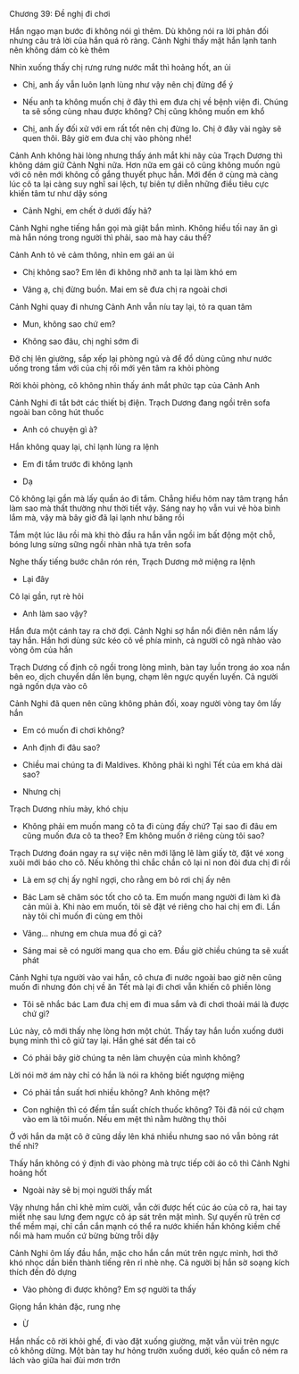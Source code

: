 




Chương 39: Đề nghị đi chơi

Hắn ngạo mạn bước đi không nói gì thêm. Dù không nói ra lời phản đối nhưng câu trả lời của hắn quá rõ ràng. Cảnh Nghi thấy mặt hắn lạnh tanh nên không dám cò kè thêm

Nhìn xuống thấy chị rưng rưng nước mắt thì hoảng hốt, an ủi

- Chị, anh ấy vẫn luôn lạnh lùng như vậy nên chị đừng để ý

- Nếu anh ta không muốn chị ở đây thì em đưa chị về bệnh viện đi. Chúng ta sẽ sống cùng nhau được không? Chị cũng không muốn em khổ

- Chị, anh ấy đối xử với em rất tốt nên chị đừng lo. Chị ở đây vài ngày sẽ quen thôi. Bây giờ em đưa chị vào phòng nhé!

Cảnh Anh không hài lòng nhưng thấy ánh mắt khi nãy của Trạch Dương thì không dám giữ Cảnh Nghi nữa. Hơn nữa em gái cô cũng không muốn ngủ với cô nên mới không cố gắng thuyết phục hắn. Mới đến ở cùng mà càng lúc cô ta lại càng suy nghĩ sai lệch, tự biên tự diễn những điều tiêu cực khiến tâm tư như dậy sóng

- Cảnh Nghi, em chết ở dưới đấy hả?

Cảnh Nghi nghe tiếng hắn gọi mà giật bắn mình. Không hiểu tối nay ăn gì mà hắn nóng trong người thì phải, sao mà hay cáu thế?

Cảnh Anh tỏ vẻ cảm thông, nhìn em gái an ủi

- Chị không sao? Em lên đi không nhỡ anh ta lại làm khó em

- Vâng ạ, chị đừng buồn. Mai em sẽ đưa chị ra ngoài chơi

Cảnh Nghi quay đi nhưng Cảnh Anh vẫn níu tay lại, tỏ ra quan tâm

- Mun, không sao chứ em?

- Không sao đâu, chị nghỉ sớm đi

Đỡ chị lên giường, sắp xếp lại phòng ngủ và để đồ dùng cũng như nước uống trong tầm với của chị rồi mới yên tâm ra khỏi phòng

Rời khỏi phòng, cô không nhìn thấy ánh mắt phức tạp của Cảnh Anh

Cảnh Nghi đi tắt bớt các thiết bị điện. Trạch Dương đang ngồi trên sofa ngoài ban công hút thuốc

- Anh có chuyện gì à?

Hắn không quay lại, chỉ lạnh lùng ra lệnh

- Em đi tắm trước đi không lạnh

- Dạ

Cô không lại gần mà lấy quần áo đi tắm. Chẳng hiểu hôm nay tâm trạng hắn làm sao mà thất thường như thời tiết vậy. Sáng nay họ vẫn vui vẻ hòa bình lắm mà, vậy mà bây giờ đã lại lạnh như băng rồi

Tắm một lúc lâu rồi mà khi thò đầu ra hắn vẫn ngồi im bất động một chỗ, bóng lưng sừng sững ngồi nhàn nhã tựa trên sofa

Nghe thấy tiếng bước chân rón rén, Trạch Dương mở miệng ra lệnh

- Lại đây

Cô lại gần, rụt rè hỏi

- Anh làm sao vậy?

Hắn đưa một cánh tay ra chờ đợi. Cảnh Nghi sợ hắn nổi điên nên nắm lấy tay hắn. Hắn hơi dùng sức kéo cô về phía mình, cả người cô ngã nhào vào vòng ôm của hắn

Trạch Dương cố định cô ngồi trong lòng mình, bàn tay luồn trong áo xoa nắn bên eo, dịch chuyển dần lên bụng, chạm lên ngực quyến luyến. Cả người ngả ngốn dựa vào cô

Cảnh Nghi đã quen nên cũng không phản đối, xoay người vòng tay ôm lấy hắn

- Em có muốn đi chơi không?

- Anh định đi đâu sao?

- Chiều mai chúng ta đi Maldives. Không phải kì nghỉ Tết của em khá dài sao?

- Nhưng chị

Trạch Dương nhíu mày, khó chịu

- Không phải em muốn mang cô ta đi cùng đấy chứ? Tại sao đi đâu em cũng muốn đưa cô ta theo? Em không muốn ở riêng cùng tôi sao?

Trạch Dương đoán ngay ra sự việc nên mới lặng lẽ làm giấy tờ, đặt vé xong xuôi mới báo cho cô. Nếu không thì chắc chắn cô lại nỉ non đòi đưa chị đi rồi

- Là em sợ chị ấy nghĩ ngợi, cho rằng em bỏ rơi chị ấy nên

- Bác Lam sẽ chăm sóc tốt cho cô ta. Em muốn mang người đi làm kì đà cản mũi à. Khi nào em muốn, tôi sẽ đặt vé riêng cho hai chị em đi. Lần này tôi chỉ muốn đi cùng em thôi

- Vâng... nhưng em chưa mua đồ gì cả?

- Sáng mai sẽ có người mang qua cho em. Đầu giờ chiều chúng ta sẽ xuất phát

Cảnh Nghi tựa người vào vai hắn, cô chưa đi nước ngoài bao giờ nên cũng muốn đi nhưng đón chị về ăn Tết mà lại đi chơi vẫn khiến cô phiền lòng

- Tôi sẽ nhắc bác Lam đưa chị em đi mua sắm và đi chơi thoải mái là được chứ gì?

Lúc này, cô mới thấy nhẹ lòng hơn một chút. Thấy tay hắn luồn xuống dưới bụng mình thì cô giữ tay lại. Hắn ghé sát đến tai cô

- Có phải bây giờ chúng ta nên làm chuyện của mình không?

Lời nói mờ ám này chỉ có hắn là nói ra không biết ngượng miệng

- Có phải tần suất hơi nhiều không? Anh không mệt?

- Con nghiện thì có đếm tần suất chích thuốc không? Tôi đã nói cứ chạm vào em là tôi muốn. Nếu em mệt thì nằm hưởng thụ thôi

Ở với hắn da mặt cô ở cũng dầy lên khá nhiều nhưng sao nó vẫn bỏng rát thế nhỉ?

Thấy hắn không có ý định đi vào phòng mà trực tiếp cởi áo cô thì Cảnh Nghi hoảng hốt

- Ngoài này sẽ bị mọi người thấy mất

Vậy nhưng hắn chỉ khẽ mỉm cười, vẫn cởi được hết cúc áo của cô ra, hai tay miết nhẹ sau lưng đem ngực cô áp sát trên mặt mình. Sự quyến rũ trên cơ thể mềm mại, chỉ cần cắn mạnh có thể ra nước khiến hắn không kiềm chế nổi mà ham muốn cứ bừng bừng trỗi dậy

Cảnh Nghi ôm lấy đầu hắn, mặc cho hắn cắn mút trên ngực mình, hơi thở khó nhọc dần biến thành tiếng rên rỉ nhè nhẹ. Cả người bị hắn sờ soạng kích thích đến đỏ dựng

- Vào phòng đi được không? Em sợ người ta thấy

Giọng hắn khản đặc, rung nhẹ

- Ừ

Hắn nhấc cô rời khỏi ghế, đi vào đặt xuống giường, mặt vẫn vùi trên ngực cô không dừng. Một bàn tay hư hỏng trườn xuống dưới, kéo quần cô ném ra lách vào giữa hai đùi mơn trớn




